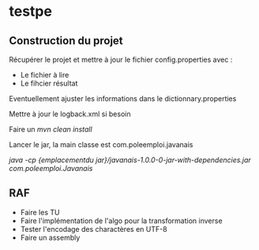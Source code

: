 # testpe
## Construction du projet

Récupérer le projet et mettre à jour le fichier config.properties avec :
- Le fichier à lire
- Le fihcier résultat

Eventuellement ajuster les informations dans le dictionnary.properties

Mettre à jour le logback.xml si besoin

Faire un *mvn clean install*

Lancer le jar, la main classe est com.poleemploi.javanais

*java -cp {emplacementdu jar}/javanais-1.0.0-0-jar-with-dependencies.jar com.poleemploi.Javanais*



## RAF
- Faire les TU
- Faire l'implémentation de l'algo pour la transformation inverse
- Tester l'encodage des charactères en UTF-8
- Faire un assembly